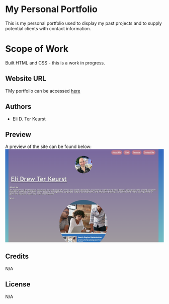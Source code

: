 # My Personal Portfolio

This is my personal portfolio used to display my past projects and to supply potential clients with contact information. 

# Scope of Work

Built HTML and CSS - this is a work in progress. 

## Website URL

TMy portfolio can be accessed [here](https://crystal-coding-time.github.io/personal-portfolio/)

## Authors

* Eli D. Ter Keurst

## Preview 

A preview of the site can be found below:
![Screenshot of website](./assets/images/Screenshot-Personal-Portfolio.png "Website Screenshot")

## Credits

N/A

## License

N/A